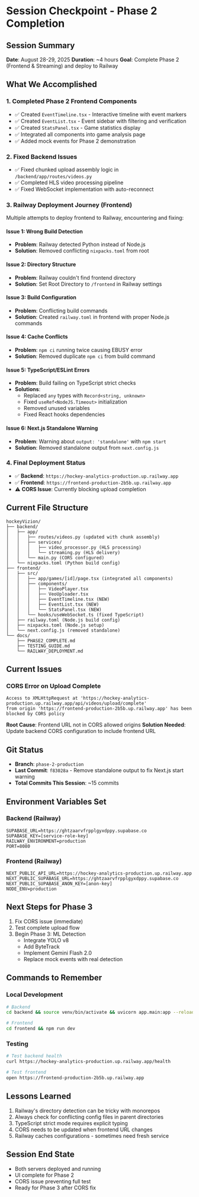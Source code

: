 # Session Checkpoint - Phase 2 Completion

## Session Summary
**Date**: August 28-29, 2025
**Duration**: ~4 hours
**Goal**: Complete Phase 2 (Frontend & Streaming) and deploy to Railway

## What We Accomplished

### 1. Completed Phase 2 Frontend Components
- ✅ Created `EventTimeline.tsx` - Interactive timeline with event markers
- ✅ Created `EventList.tsx` - Event sidebar with filtering and verification
- ✅ Created `StatsPanel.tsx` - Game statistics display
- ✅ Integrated all components into game analysis page
- ✅ Added mock events for Phase 2 demonstration

### 2. Fixed Backend Issues
- ✅ Fixed chunked upload assembly logic in `/backend/app/routes/videos.py`
- ✅ Completed HLS video processing pipeline
- ✅ Fixed WebSocket implementation with auto-reconnect

### 3. Railway Deployment Journey (Frontend)
Multiple attempts to deploy frontend to Railway, encountering and fixing:

#### Issue 1: Wrong Build Detection
- **Problem**: Railway detected Python instead of Node.js
- **Solution**: Removed conflicting `nixpacks.toml` from root

#### Issue 2: Directory Structure
- **Problem**: Railway couldn't find frontend directory
- **Solution**: Set Root Directory to `/frontend` in Railway settings

#### Issue 3: Build Configuration
- **Problem**: Conflicting build commands
- **Solution**: Created `railway.toml` in frontend with proper Node.js commands

#### Issue 4: Cache Conflicts
- **Problem**: `npm ci` running twice causing EBUSY error
- **Solution**: Removed duplicate `npm ci` from build command

#### Issue 5: TypeScript/ESLint Errors
- **Problem**: Build failing on TypeScript strict checks
- **Solutions**:
  - Replaced `any` types with `Record<string, unknown>`
  - Fixed `useRef<NodeJS.Timeout>` initialization
  - Removed unused variables
  - Fixed React hooks dependencies

#### Issue 6: Next.js Standalone Warning
- **Problem**: Warning about `output: 'standalone'` with `npm start`
- **Solution**: Removed standalone output from `next.config.js`

### 4. Final Deployment Status
- ✅ **Backend**: `https://hockey-analytics-production.up.railway.app`
- ✅ **Frontend**: `https://frontend-production-2b5b.up.railway.app`
- ⚠️ **CORS Issue**: Currently blocking upload completion

## Current File Structure

```
hockeyVizion/
├── backend/
│   ├── app/
│   │   ├── routes/videos.py (updated with chunk assembly)
│   │   ├── services/
│   │   │   ├── video_processor.py (HLS processing)
│   │   │   └── streaming.py (HLS delivery)
│   │   └── main.py (CORS configured)
│   └── nixpacks.toml (Python build config)
├── frontend/
│   ├── src/
│   │   ├── app/games/[id]/page.tsx (integrated all components)
│   │   ├── components/
│   │   │   ├── VideoPlayer.tsx
│   │   │   ├── VeoUploader.tsx
│   │   │   ├── EventTimeline.tsx (NEW)
│   │   │   ├── EventList.tsx (NEW)
│   │   │   └── StatsPanel.tsx (NEW)
│   │   └── hooks/useWebSocket.ts (fixed TypeScript)
│   ├── railway.toml (Node.js build config)
│   ├── nixpacks.toml (Node.js setup)
│   └── next.config.js (removed standalone)
└── docs/
    ├── PHASE2_COMPLETE.md
    ├── TESTING_GUIDE.md
    └── RAILWAY_DEPLOYMENT.md
```

## Current Issues

### CORS Error on Upload Complete
```
Access to XMLHttpRequest at 'https://hockey-analytics-production.up.railway.app/api/videos/upload/complete' 
from origin 'https://frontend-production-2b5b.up.railway.app' has been blocked by CORS policy
```

**Root Cause**: Frontend URL not in CORS allowed origins
**Solution Needed**: Update backend CORS configuration to include frontend URL

## Git Status
- **Branch**: `phase-2-production`
- **Last Commit**: `f83028a` - Remove standalone output to fix Next.js start warning
- **Total Commits This Session**: ~15 commits

## Environment Variables Set

### Backend (Railway)
```
SUPABASE_URL=https://ghtzaarvfrpplgyxdppy.supabase.co
SUPABASE_KEY=[service-role-key]
RAILWAY_ENVIRONMENT=production
PORT=8080
```

### Frontend (Railway)
```
NEXT_PUBLIC_API_URL=https://hockey-analytics-production.up.railway.app
NEXT_PUBLIC_SUPABASE_URL=https://ghtzaarvfrpplgyxdppy.supabase.co
NEXT_PUBLIC_SUPABASE_ANON_KEY=[anon-key]
NODE_ENV=production
```

## Next Steps for Phase 3

1. Fix CORS issue (immediate)
2. Test complete upload flow
3. Begin Phase 3: ML Detection
   - Integrate YOLO v8
   - Add ByteTrack
   - Implement Gemini Flash 2.0
   - Replace mock events with real detection

## Commands to Remember

### Local Development
```bash
# Backend
cd backend && source venv/bin/activate && uvicorn app.main:app --reload --port 8000

# Frontend
cd frontend && npm run dev
```

### Testing
```bash
# Test backend health
curl https://hockey-analytics-production.up.railway.app/health

# Test frontend
open https://frontend-production-2b5b.up.railway.app
```

## Lessons Learned

1. Railway's directory detection can be tricky with monorepos
2. Always check for conflicting config files in parent directories
3. TypeScript strict mode requires explicit typing
4. CORS needs to be updated when frontend URL changes
5. Railway caches configurations - sometimes need fresh service

## Session End State
- Both servers deployed and running
- UI complete for Phase 2
- CORS issue preventing full test
- Ready for Phase 3 after CORS fix